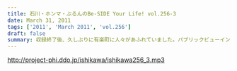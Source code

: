 ```yaml
---
title: 石川・ホンマ・ぶるんのBe-SIDE Your Life! vol.256-3
date: March 31, 2011
tags: ['2011', 'March 2011', 'vol.256']
draft: false
summary: 収録終了後、久しぶりに有楽町に人々があふれていました。パブリックビューイング！？見ていた模様・・・カズダンスは収録中だったわけです。NAMAE
---
```


http://project-phi.ddo.jp/ishikawa/ishikawa256_3.mp3